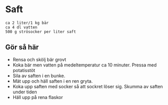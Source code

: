 # Saft
```
ca 2 liter/1 kg bär
ca 4 dl vatten
500 g strösocker per liter saft
```
## Gör så här
* Rensa och skölj bär grovt
* Koka bär men vatten på medeltemperatur ca 10 minuter. Pressa med potatisstöt
* Sila av saften i en bunke.
* Mät upp och häll saften i en ren gryta.
* Koka upp saften med socker så att sockret löser sig. Skumma av saften under tiden
* Häll upp på rena flaskor
